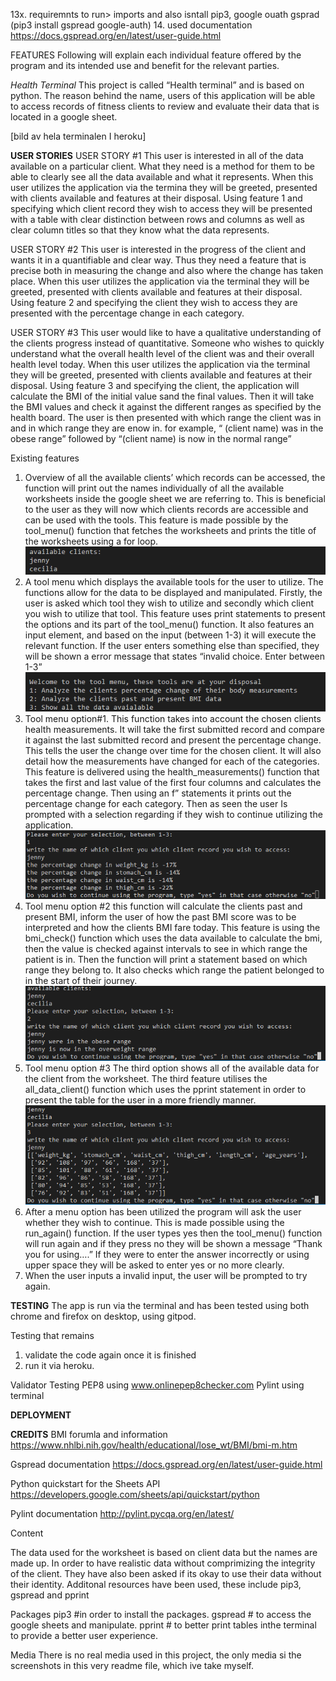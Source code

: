 
13x. requiremnts to run> imports and also isntall pip3, google ouath gsprad (pip3 install gspread google-auth)
14. used documentation https://docs.gspread.org/en/latest/user-guide.html



FEATURES
Following will explain each individual feature offered by the program and its intended use and benefit for the relevant parties.

*Health Terminal*
This project is called “Health terminal” and is based on python. The reason behind the name, users of this application will be able to access records of fitness clients to review and evaluate their data that is located in a google sheet.

[bild av hela terminalen I heroku]

**USER STORIES**
USER STORY #1
This user is interested in all of the data available on a particular client. What they need is a method for them to be able to clearly see all the data available and what it represents. 
When this user utilizes the application via the termina they will be greeted, presented with clients available and features at their disposal. Using feature 1 and specifying which client record they wish to access they will be presented with a table with clear distinction between rows and columns as well as clear column titles so that they know what the data represents. 

USER STORY #2 
This user is interested in the progress of the client and wants it in a quantifiable and clear way. Thus they need a feature that is precise both in measuring the change and also where the change has taken place. 
When this user utilizes the application via the terminal they will be greeted, presented with clients available and features at their disposal. Using feature 2 and specifying the client they wish to access they are presented with the percentage change in each category. 


USER STORY #3
This user would like to have a qualitative understanding of the clients progress instead of quantitative. Someone who wishes to quickly understand what the overall health level of the client was and their overall health level today. 
 When this user utilizes the application via the terminal they will be greeted, presented with clients available and features at their disposal. Using feature 3 and specifying the client, the application will calculate the BMI of the initial value sand the final values. Then it will take the BMI values and check it against the different ranges as specified by the health board. The user is then presented with which range the client was in and in which range they are enow in. for example, “ (client name) was in the obese range” followed by “(client name) is now in the normal range”


Existing features
1.	Overview of all the available clients’ which records can be accessed, the function will print out the names individually of all the available worksheets inside the google sheet we are referring to. This is beneficial to the user as they will now which clients records are accessible and can be used with the tools. This feature is made possible by the tool_menu() function that fetches the worksheets and prints the title of the worksheets using a for loop. 
![Image showcasing the feature of available clients](docs/images/f1abc.png)
2.	A tool menu which displays the available tools for the user to utilize. The functions allow for the data to be displayed and manipulated.  Firstly, the user is asked which tool they wish to utilize and secondly which client you wish to utilize that tool. This feature uses print statements to present the options and its part of the tool_menu() function. It also features an input element, and based on the input (between 1-3) it will execute the relevant function. If the user enters something else than specified, they will be shown a error message that states “invalid choice. Enter between 1-3” 
![tool menu showcasing to the user the different tools available](docs/images/f2tm.png)                                                                                                                                                                                                                                                                                                                                                                                                                                                                                
3.	Tool menu option#1. This function takes into account the chosen clients health measurements. It will take the first submitted record and compare it against the last submitted record and present the percentage change. This tells the user the change over time for the chosen client. It will also detail how the measurements have changed for each of the categories. This feature is delivered using the health_measurements() function that takes the first and last value of the first four columns and calculates the percentage change. Then using an f” statements it prints out the percentage change for each category. Then as seen the user Is prompted with a selection regarding if they wish to continue utilizing the application. 
![print of client “jenny”’s data and her measurements](docs/images/op1.PNG)
4.	Tool menu option #2 this function will calculate the clients past and present BMI, inform the user of how the past BMI score was to be interpreted and how the clients BMI fare today. This feature is using the bmi_check() function which uses the data available to calculate the bmi, then the value is checked against intervals to see in which range the patient is in. Then the function will print a statement based on which range they belong to. It also checks which range the patient belonged to in the start of their journey. 
![print of client jennys BMI qualitative data](docs/images/op2.PNG)
5.	Tool menu option #3 The third option shows all of the available data for the client from the worksheet. The third feature utilises the all_data_client() function which uses the pprint statement in order to present the table for the user in a more friendly manner. 
![print of all the available data of client jenny](docs/images/op3.PNG)
6.	After a menu option has been utilized the program will ask the user whether they wish to continue. This is made possible using the run_again() function. If the user types yes then the tool_menu() function will run again and if they press no they will be shown a message “Thank you for using….” If they were to enter the answer incorrectly or using upper space they will be asked to enter yes or no more clearly. 
7.	When the user inputs a invalid input, the user will be prompted to try again. 


**TESTING**
The app is run via the terminal and has been tested using both chrome and firefox on desktop, using gitpod. 

Testing that remains
1. validate the code again once it is finished
2. run it via heroku.

Validator Testing
 PEP8 using www.onlinepep8checker.com
 Pylint using terminal



**DEPLOYMENT**


**CREDITS**
BMI forumla and information
https://www.nhlbi.nih.gov/health/educational/lose_wt/BMI/bmi-m.htm

Gspread documentation
https://docs.gspread.org/en/latest/user-guide.html

Python quickstart for the Sheets API
https://developers.google.com/sheets/api/quickstart/python

Pylint documentation
http://pylint.pycqa.org/en/latest/

Content

The data used for the worksheet is based on client data but the names are made up. In order to have realistic data without comprimizing the integrity of the client. They have also been asked if its okay to use their data without their identity. Additonal resources have been used, these include pip3, gspread and pprint

Packages
pip3 #in order to install the packages.
gspread # to access the google sheets and manipulate.
pprint # to better print tables inthe terminal to provide a better user experience. 


Media
There is no real media used in this project, the only media si the screenshots in this very readme file, which ive take myself. 
